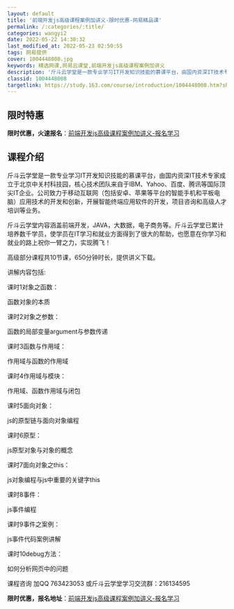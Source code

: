 ```yaml
---
layout: default
title: '前端开发js高级课程案例加讲义-限时优惠-网易精品课'
permalink: /:categories/:title/
categories: wangyi2
date: 2022-05-22 14:30:32
last_modified_at: 2022-05-23 02:50:55
tags: 网易提供
cover: 1004448008.jpg
keywords: 精选网课,网易云课堂,前端开发js高级课程案例加讲义
description: '斤斗云学堂是一款专业学习IT开发知识技能的慕课平台，由国内资深IT技术专家成立于北京中关村科技园，核心技术团队来自于IB'
classid: 1004448008
targetlink: https://study.163.com/course/introduction/1004448008.htm?share=1&shareId=1025206652&utm_campaign=share&utm_medium=iphoneShare&utm_source=&utm_u=1025206652
---
```


## 限时特惠

**限时优惠，火速报名**：[前端开发js高级课程案例加讲义-报名学习](https://study.163.com/course/introduction/1004448008.htm?share=1&shareId=1025206652&utm_campaign=share&utm_medium=iphoneShare&utm_source=&utm_u=1025206652)

## 课程介绍

斤斗云学堂是一款专业学习IT开发知识技能的慕课平台，由国内资深IT技术专家成立于北京中关村科技园，核心技术团队来自于IBM、Yahoo、百度、腾讯等国际顶尖IT企业。公司致力于移动互联网（包括安卓、苹果等平台的智能手机和平板电脑）应用技术的开发和创新，开展智能终端应用软件的开发，项目咨询和高级人才培训等业务。 

斤斗云学堂内容涵盖前端开发，JAVA，大数据，电子商务等。斤斗云学堂已累计培养数千学员，使学员在IT学习和就业方面得到了很大的帮助，也愿意在你学习和就业的路上祝你一臂之力，实现腾飞！ 

高级部分课程共10节课，650分钟时长，提供讲义下载。

讲解内容包括:

课时1对象之函数：

函数对象的本质

课时2对象之参数：

函数的局部变量argument与参数传递

课时3函数与作用域：

作用域与函数的作用域

课时4作用域与模块：

作用域、函数作用域与闭包

课时5面向对象：

js的原型链与面向对象编程

课时6原型：

js原型对象与对象的概念

课时7面向对象之this：

js对象编程与js中重要的关键字this

课时8事件：

js事件编程

课时9事件之案例：

js事件代码案例讲解

课时10debug方法：

如何分析网页中的问题

课程咨询 加QQ  763423053  或斤斗云学堂学习交流群：216134595

**限时优惠，报名地址**：[前端开发js高级课程案例加讲义-报名学习](https://study.163.com/course/introduction/1004448008.htm?share=1&shareId=1025206652&utm_campaign=share&utm_medium=iphoneShare&utm_source=&utm_u=1025206652)

